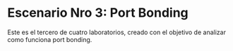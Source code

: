 # Escenario Nro 3: Port Bonding
Este es el tercero de cuatro laboratorios, creado con el objetivo de analizar como funciona port bonding.
